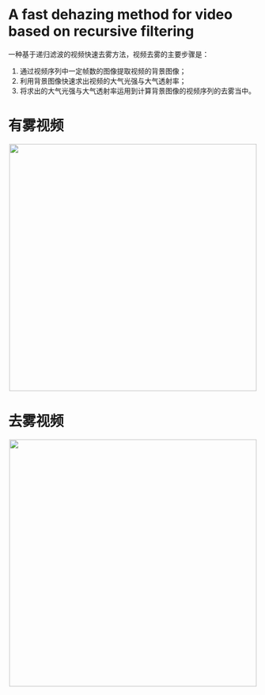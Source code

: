 # A fast dehazing method for video based on recursive filtering
一种基于递归滤波的视频快速去雾方法，视频去雾的主要步骤是：
1. 通过视频序列中一定帧数的图像提取视频的背景图像；
2. 利用背景图像快速求出视频的大气光强与大气透射率；
3. 将求出的大气光强与大气透射率运用到计算背景图像的视频序列的去雾当中。
# 有雾视频
<div align=center>
  <img src=https://user-images.githubusercontent.com/80933553/178755625-f9a68d81-6fc7-45a9-a6d8-3232a43a359d.jpg width = 500 />
</div>

# 去雾视频
<div align=center>
  <img src=https://user-images.githubusercontent.com/80933553/178755591-6314c0b8-f154-432f-8cc3-b890365d40af.jpg width = 500 />
</div>
